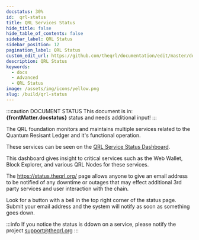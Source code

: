 ```yaml
---
docstatus: 30%
id:  qrl-status
title: QRL Services Status
hide_title: false
hide_table_of_contents: false
sidebar_label: QRL Status
sidebar_position: 12
pagination_label: QRL Status
custom_edit_url: https://github.com/theqrl/documentation/edit/master/docs/basics/what-is-qrl.md
description: QRL Status
keywords:
  - docs
  - Advanced
  - QRL Status
image: /assets/img/icons/yellow.png
slug: /build/qrl-status
---
```


:::caution DOCUMENT STATUS 
<span>This document is in: <b>{frontMatter.docstatus}</b> status and needs additional input!</span>
:::


The QRL foundation monitors and maintains multiple services related to the Quantum Resisant Ledger and it's functional operation.

These services can be seen on the [QRL Service Status Dashboard](https://status.theqrl.org/).

This dashboard gives insight to critical services such as the Web Wallet, Block Explorer, and various QRL Nodes for these services. 

The https://status.theqrl.org/ page allows anyone to give an email address to be notified of any downtime or outages that may effect additional 3rd party services and user interaction with the chain.

Look for a button with a bell in the top right corner of the status page. Submit your email address and the system will notify as soon as something goes down. 


:::info
If you notice the status is ddown on a service, please notify the project support@theqrl.org 
:::

